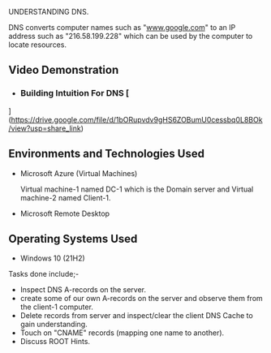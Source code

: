 UNDERSTANDING DNS.

DNS converts computer names such as "www.google.com" to an IP address such as "216.58.199.228" which can be used by the computer to locate resources.

<h2>Video Demonstration</h2>


- ### Building Intuition For DNS [
](https://drive.google.com/file/d/1bORupvdv9gHS6ZOBumU0cessbq0L8BOk/view?usp=share_link)


<h2>Environments and Technologies Used</h2>

- Microsoft Azure (Virtual Machines)

  Virtual machine-1 named DC-1 which is the Domain server and Virtual machine-2 named Client-1. 
- Microsoft Remote Desktop

<h2>Operating Systems Used </h2>

- Windows 10</b> (21H2)

Tasks done include;-
- Inspect DNS A-records on the server.
- create some of our own A-records on the server and observe them from the client-1 computer.
- Delete records from server and inspect/clear the client DNS Cache to gain understanding.
- Touch on "CNAME" records (mapping one name to another).
- Discuss ROOT Hints.
